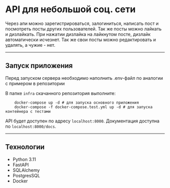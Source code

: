 # API для небольшой соц. сети
Через апи можно зарегистрироваться, залогиниться, написать пост и посмотреть посты других пользователей.
Так же посты можно лайкать и дизлайкать. При нажатии дизлайка на лайкнутом посте, дизлайк автоматически исчезнет.
Так же свои посты можно редактировать и удалять, а чужие - нет.

---
## Запуск приложения
Перед запуском сервера необходимо наполнить .env-файл по аналогии с примером в репозитории

В папке `infra` скачанного репозитория выполните:
```
    docker-compose up -d # для запуска основного приложения
    docker-compose -f docker-compose.test.yml up -d # для запуска контейнера с тестами
```
 API будет доступен по адресу `localhost:8000`. Документация доступна по `localhost:8000/docs`.

 ---

## Технологии

- Python 3.11
- FastAPI
- SQLAlchemy
- PostgresSQL
- Docker